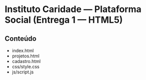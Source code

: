 # Instituto Caridade — Plataforma Social (Entrega 1 — HTML5)

## Conteúdo
- index.html
- projetos.html
- cadastro.html
- css/style.css
- js/script.js
